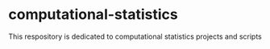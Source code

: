 # computational-statistics
This respository is dedicated to computational statistics projects and scripts
